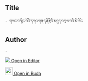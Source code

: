 ## Title
	- གསང་བ་སྙིང་པོའི་དཀའ་གནད་རྡོ་རྗེའི་མདུད་བཀྲལ་བའི་མེ་ལོང

## Author
	- 



[<img src="https://img.icons8.com/color/25/000000/edit-property.png"> Open in Editor](http://editor.openpecha.org/P010757)

[<img width="25" src="https://library.bdrc.io/icons/BUDA-small.svg"> Open in Buda](https://library.bdrc.io/show/bdr:IE0OPP010757)
